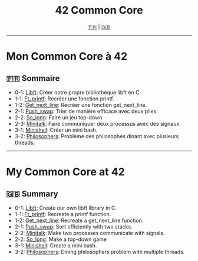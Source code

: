 <h1 align="center">42 Common Core</h1>

<p align="center">
  <a href="#sommaire-fr">🇫🇷</a> | <a href="#summary-en">🇬🇧</a>
</p>

<hr>

# Mon Common Core à 42
## <a name="sommaire-fr"></a>🇫🇷 Sommaire

- 0-1: [<a href="https://github.com/BenjamsC08/42_CC/tree/main/00_libft">Libft</a>](https://github.com/BenjamsC08/42_CC/tree/main/00_libft): Créer notre propre bibliothèque libft en C.  
- 1-1: [<a href="https://github.com/BenjamsC08/42_CC/tree/main/01_ft_printf">Ft_printf</a>](https://github.com/BenjamsC08/42_CC/tree/main/01_ft_printf): Recréer une fonction printf.  
- 1-2: [<a href="https://github.com/BenjamsC08/42_CC/tree/main/01_get_next_line">Get_next_line</a>](https://github.com/BenjamsC08/42_CC/tree/main/01_get_next_line): Recréer une fonction get_next_line.  
- 2-1: [<a href="https://github.com/BenjamsC08/42_CC/tree/main/02_push_swap">Push_swap</a>](https://github.com/BenjamsC08/42_CC/tree/main/02_push_swap): Trier de manière efficace avec deux piles.  
- 2-2: [<a href="https://github.com/BenjamsC08/42_CC/tree/main/02_so_long">So_long</a>](https://github.com/BenjamsC08/42_CC/tree/main/02_so_long): Faire un jeu top-down
- 2-3: [<a href="https://github.com/BenjamsC08/42_CC/tree/main/02_mini_talk">Minitalk</a>](https://github.com/BenjamsC08/42_CC/tree/main/02_mini_talk): Faire communiquer deux processus avec des signaux. 
- 3-1: [<a href="https://github.com/BenjamsC08/42_CC/tree/main/03_minishell">Minishell</a>](https://github.com/BenjamsC08/42_CC/tree/main/03_minishell): Créer un mini bash.  
- 3-2: [<a href="https://github.com/BenjamsC08/42_CC/tree/main/03_philosophers">Philosophers</a>](https://github.com/BenjamsC08/42_CC/tree/main/03_philosophers): Problème des philosophes dinant avec plusieurs threads.

<hr>

# My Common Core at 42
## <a name="summary-en"></a>🇬🇧 Summary

- 0-1: [<a href="https://github.com/BenjamsC08/42_CC/tree/main/00_libft">Libft</a>](https://github.com/BenjamsC08/42_CC/tree/main/00_libft): Create our own libft library in C.  
- 1-1: [<a href="https://github.com/BenjamsC08/42_CC/tree/main/01_ft_printf">Ft_printf</a>](https://github.com/BenjamsC08/42_CC/tree/main/01_ft_printf): Recreate a printf function.  
- 1-2: [<a href="https://github.com/BenjamsC08/42_CC/tree/main/01_get_next_line">Get_next_line</a>](https://github.com/BenjamsC08/42_CC/tree/main/01_get_next_line): Recreate a get_next_line function.  
- 2-1: [<a href="https://github.com/BenjamsC08/42_CC/tree/main/02_push_swap">Push_swap</a>](https://github.com/BenjamsC08/42_CC/tree/main/02_push_swap): Sort efficiently with two stacks.  
- 2-2: [<a href="https://github.com/BenjamsC08/42_CC/tree/main/02_mini_talk">Minitalk</a>](https://github.com/BenjamsC08/42_CC/tree/main/02_mini_talk): Make two processes communicate with signals.
- 2-2: [<a href="https://github.com/BenjamsC08/42_CC/tree/main/02_so_long">So_long</a>](https://github.com/BenjamsC08/42_CC/tree/main/02_so_long): Make a top-down game
- 3-1: [<a href="https://github.com/BenjamsC08/42_CC/tree/main/03_minishell">Minishell</a>](https://github.com/BenjamsC08/42_CC/tree/main/03_minishell): Create a mini bash.  
- 3-2: [<a href="https://github.com/BenjamsC08/42_CC/tree/main/03_philosophers">Philosophers</a>](https://github.com/BenjamsC08/42_CC/tree/main/03_philosophers): Dining philosophers problem with multiple threads.
